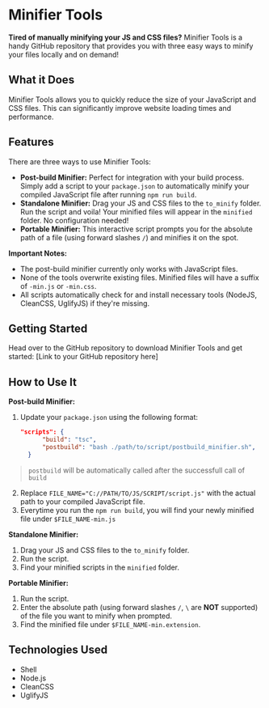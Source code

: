 # Minifier Tools

**Tired of manually minifying your JS and CSS files?** Minifier Tools is a handy GitHub repository that provides you with three easy ways to minify your files locally and on demand!

## What it Does

Minifier Tools allows you to quickly reduce the size of your JavaScript and CSS files. This can significantly improve website loading times and performance.

## Features

There are three ways to use Minifier Tools:

*   **Post-build Minifier:** Perfect for integration with your build process. Simply add a script to your `package.json` to automatically minify your compiled JavaScript file after running `npm run build`.
*   **Standalone Minifier:** Drag your JS and CSS files to the `to_minify` folder. Run the script and voila! Your minified files will appear in the `minified` folder. No configuration needed!
*   **Portable Minifier:** This interactive script prompts you for the absolute path of a file (using forward slashes `/`) and minifies it on the spot.

**Important Notes:**

*   The post-build minifier currently only works with JavaScript files.
*   None of the tools overwrite existing files. Minified files will have a suffix of `-min.js` or `-min.css`.
*   All scripts automatically check for and install necessary tools (NodeJS, CleanCSS, UglifyJS) if they're missing.

## Getting Started

Head over to the GitHub repository to download Minifier Tools and get started: [Link to your GitHub repository here]

## How to Use It

**Post-build Minifier:**

1.  Update your `package.json` using the following format:
    ```json
    "scripts": {
		  "build": "tsc",
		  "postbuild": "bash ./path/to/script/postbuild_minifier.sh",
	  }
    ```
> `postbuild` will be automatically called after the successfull call of `build`

2.  Replace `FILE_NAME="C://PATH/TO/JS/SCRIPT/script.js"` with the actual path to your compiled JavaScript file.
3.  Everytime you run the `npm run build`, you will find your newly minified file under `$FILE_NAME-min.js`

**Standalone Minifier:**

1.  Drag your JS and CSS files to the `to_minify` folder.
2.  Run the script.
3.  Find your minified scripts in the `minified` folder.

**Portable Minifier:**

1.  Run the script.
2.  Enter the absolute path (using forward slashes `/`, `\` are **NOT** supported) of the file you want to minify when prompted.
3.  Find the minified file under `$FILE_NAME-min.extension`.

## Technologies Used

*   Shell
*   Node.js
*   CleanCSS
*   UglifyJS